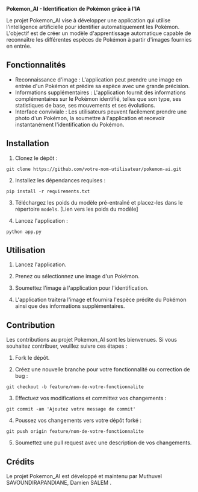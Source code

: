 **Pokemon_AI - Identification de Pokémon grâce à l'IA**

Le projet Pokemon_AI vise à développer une application qui utilise l'intelligence artificielle pour identifier automatiquement les Pokémon. L'objectif est de créer un modèle d'apprentissage automatique capable de reconnaître les différentes espèces de Pokémon à partir d'images fournies en entrée.

## Fonctionnalités

- Reconnaissance d'image : L'application peut prendre une image en entrée d'un Pokémon et prédire sa espèce avec une grande précision.
- Informations supplémentaires : L'application fournit des informations complémentaires sur le Pokémon identifié, telles que son type, ses statistiques de base, ses mouvements et ses évolutions.
- Interface conviviale : Les utilisateurs peuvent facilement prendre une photo d'un Pokémon, la soumettre à l'application et recevoir instantanément l'identification du Pokémon.

## Installation

1. Clonez le dépôt :

```
git clone https://github.com/votre-nom-utilisateur/pokemon-ai.git
```

2. Installez les dépendances requises :

```
pip install -r requirements.txt
```

3. Téléchargez les poids du modèle pré-entraîné et placez-les dans le répertoire `models`. [Lien vers les poids du modèle]

4. Lancez l'application :

```
python app.py
```

## Utilisation

1. Lancez l'application.

2. Prenez ou sélectionnez une image d'un Pokémon.

3. Soumettez l'image à l'application pour l'identification.

4. L'application traitera l'image et fournira l'espèce prédite du Pokémon ainsi que des informations supplémentaires.

## Contribution

Les contributions au projet Pokemon_AI sont les bienvenues. Si vous souhaitez contribuer, veuillez suivre ces étapes :

1. Fork le dépôt.

2. Créez une nouvelle branche pour votre fonctionnalité ou correction de bug :

```
git checkout -b feature/nom-de-votre-fonctionnalite
```

3. Effectuez vos modifications et committez vos changements :

```
git commit -am 'Ajoutez votre message de commit'
```

4. Poussez vos changements vers votre dépôt forké :

```
git push origin feature/nom-de-votre-fonctionnalite
```

5. Soumettez une pull request avec une description de vos changements.


## Crédits

Le projet Pokemon_AI est développé et maintenu par Muthuvel SAVOUNDIRAPANDIANE, Damien SALEM .